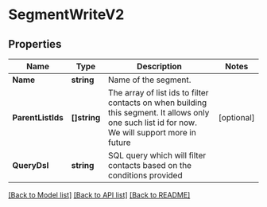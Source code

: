 # SegmentWriteV2

## Properties

Name | Type | Description | Notes
------------ | ------------- | ------------- | -------------
**Name** | **string** | Name of the segment. |
**ParentListIds** | **[]string** | The array of list ids to filter contacts on when building this segment. It allows only one such list id for now. We will support more in future |[optional] 
**QueryDsl** | **string** | SQL query which will filter contacts based on the conditions provided |

[[Back to Model list]](../README.md#documentation-for-models) [[Back to API list]](../README.md#documentation-for-api-endpoints) [[Back to README]](../README.md)


